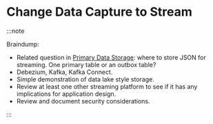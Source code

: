 # Change Data Capture to Stream

:::note

Braindump:

* Related question in [Primary Data Storage](./PRIMARY-DATA-STORAGE.md): where
  to store JSON for streaming. One primary table or an outbox table?
* Debezium, Kafka, Kafka Connect.
* Simple demonstration of data lake style storage.
* Review at least one other streaming platform to see if it has any implications
  for application design.
* Review and document security considerations.

:::
